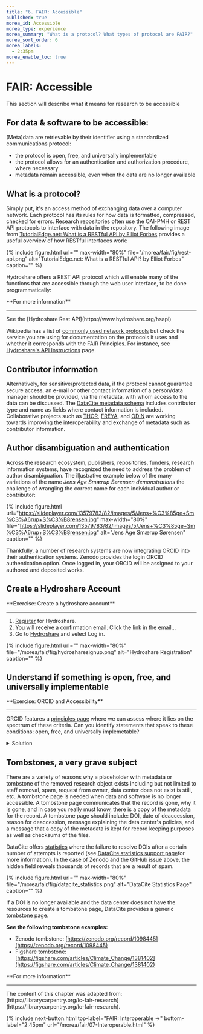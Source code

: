 ```yaml
---
title: "6. FAIR: Accessible"
published: true
morea_id: Accessible
morea_type: experience
morea_summary: "What is a protocol? What types of protocol are FAIR?"
morea_sort_order: 6
morea_labels:
  - 2:35pm
morea_enable_toc: true
---
```


# FAIR: Accessible

This section will describe what it means for research to be accessible

## For data & software to be accessible:

(Meta)data are retrievable by their identifier using a standardized communications protocol:  
* the protocol is open, free, and universally implementable  
* the protocol allows for an authentication and authorization procedure, where necessary  
* metadata remain accessible, even when the data are no longer available


## What is a protocol?

Simply put, it's an access method of exchanging data over a computer network. Each protocol has its rules for how data is formatted, compressed, checked for errors. Research repositories often use the OAI-PMH or REST API protocols to interface with data in the repository. The following image from [TutorialEdge.net: What is a RESTful API by Elliot Forbes](https://tutorialedge.net/general/what-is-a-rest-api/) provides a useful overview of how RESTful interfaces work:

{% include figure.html url="" max-width="80%"
file="/morea/fair/fig/rest-api.png"
alt="TutorialEdge.net: What is a RESTful API? by Elliot Forbes" caption="" %}

Hydroshare offers a REST API protocol which will enable many of the functions that are accessible through the web user interface, to be done programmatically:

<div class="alert alert-info" role="alert" markdown="1">
<i class="fa-solid fa-circle-info fa-xl"></i> **For more information**
<hr/>
See the [Hydroshare Rest API](https://www.hydroshare.org/hsapi)
</div>


Wikipedia has a list of [commonly used network protocols](https://en.wikipedia.org/wiki/Lists_of_network_protocols) but check the service you are using for documentation on the protocols it uses and whether it corresponds with the FAIR Principles. For instance, see [Hydroshare's API Instructions](https://help.hydroshare.org/introduction-to-hydroshare/getting-started/use-the-api/) page.

## Contributor information

Alternatively, for sensitive/protected data, if the protocol cannot guarantee secure access, an e-mail or other contact information of a person/data manager should be provided, via the metadata, with whom access to the data can be discussed. The [DataCite metadata schema](https://schema.datacite.org/) includes contributor type and name as fields where contact information is included. Collaborative projects such as [THOR](https://project-thor.readme.io/), [FREYA](https://www.project-freya.eu/en/resources), and [ODIN](https://odin-project.eu/project-outputs/deliverables/) are working towards improving the interoperability and exchange of metadata such as contributor information.

## Author disambiguation and authentication

Across the research ecosystem, publishers, repositories, funders, research information systems, have recognized the need to address the problem of author disambiguation. The illustrative example below of the many variations of the name _Jens Åge Smærup Sørensen demonstrations_ the challenge of wrangling the correct name for each individual author or contributor:

{% include figure.html url="https://slideplayer.com/13579783/82/images/5/Jens+%C3%85ge+Sm%C3%A6rup+S%C3%B8rensen.jpg" max-width="80%"
file="https://slideplayer.com/13579783/82/images/5/Jens+%C3%85ge+Sm%C3%A6rup+S%C3%B8rensen.jpg"
alt="Jens Åge Smærup Sørensen" caption="" %}

Thankfully, a number of research systems are now integrating ORCID into their authentication systems. Zenodo provides the login ORCID authentication option. Once logged in, your ORCID will be assigned to your authored and deposited works.

## Create a Hydroshare Account

<div class="alert alert-secondary" role="alert" markdown="1">
<i class="fa-solid fa-user-pen fa-xl"></i>  **Exercise: Create a hydroshare account**
<hr/>

1. [Register](https://www.hydroshare.org/sign-up/) for Hydroshare.
2. You will receive a confirmation email. Click the link in the email...
3. Go to [Hydroshare](hydroshare.org) and select Log in.

{% include figure.html url="" max-width="80%"
file="/morea/fair/fig/hydrosharesignup.png"
alt="Hydroshare Registration" caption="" %}

</div>

## Understand if something is open, free, and universally implementable

<div class="alert alert-secondary" role="alert" markdown="1">
<i class="fa-solid fa-user-pen fa-xl"></i>  **Exercise: ORCID and Accessibility**
<hr/>

ORCID features a [principles page](https://orcid.org/about/what-is-orcid/principles) where we can assess where it lies on the spectrum of these criteria. Can you identify statements that speak to these conditions: open, free, and universally implemetable?

<details>
  <summary>Solution</summary>
<ol>
<li>ORCID is a non-profit that collects fees from its members to sustain its operations [Creative Commons CC0 1.0 Universal (CC0)](https://tldrlegal.com/license/creative-commons-cc0-1.0-universal) license releases data into the public domain, or otherwise grants permission to use it for any purpose</li>
<li>It is open to any organization and transcends borders</li>
</ol>

Followup Questions:
<ul>
<li>Where can you download the freely available data?</li>
<li>How does ORCID solicit community input outside of its governance?</li>
<li>Are the tools used to create, read, update, delete ORCID data open?</li>
</ul>
</details>
</div>


## Tombstones, a very grave subject

There are a variety of reasons why a placeholder with metadata or tombstone of the removed research object exists including but not limited to staff removal, spam, request from owner, data center does not exist is still, etc. A tombstone page is needed when data and software is no longer accessible. A tombstone page communicates that the record is gone, why it is gone, and in case you really must know, there is a copy of the metadata for the record. A tombstone page should include: DOI, date of deaccession, reason for deaccession, message explaining the data center's policies, and a message that a copy of the metadata is kept for record keeping purposes as well as checksums of the files.

DataCite offers [statistics](https://stats.datacite.org/) where the failure to resolve DOIs after a certain number of attempts is reported (see [DataCite statistics support page](https://support.datacite.org/docs/datacite-statistics)for more information). In the case of Zenodo and the GitHub issue above, the hidden field reveals thousands of records that are a result of spam.

{% include figure.html url="" max-width="80%"
file="/morea/fair/fig/datacite_statistics.png"
alt="DataCite Statistics Page" caption="" %}

If a DOI is no longer available and the data center does not have the resources to create a tombstone page, DataCite provides a generic [tombstone page](https://support.datacite.org/docs/tombstone-pages).

**See the following tombstone examples:**

- Zenodo tombstone: [https://zenodo.org/record/1098445](https://zenodo.org/record/1098445)
- Figshare tombstone: [https://figshare.com/articles/Climate_Change/1381402](https://figshare.com/articles/Climate_Change/1381402)

<div class="alert alert-info" role="alert" markdown="1">
<i class="fa-solid fa-circle-info fa-xl"></i> **For more information**
<hr/>
The content of this chapter was adapted from: [https://librarycarpentry.org/lc-fair-research](https://librarycarpentry.org/lc-fair-research).
</div>

{% include next-button.html top-label="FAIR: Interoperable ->" bottom-label="2:45pm" url="/morea/fair/07-Interoperable.html" %}
